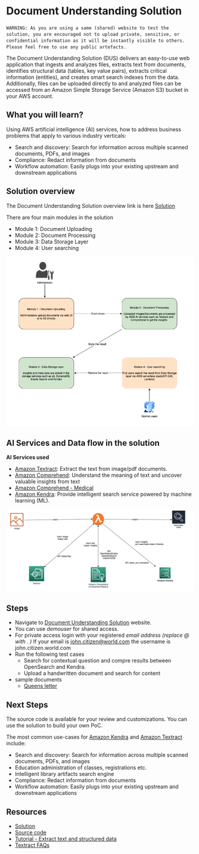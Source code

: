 # Document Understanding Solution

`WARNING: As you are using a same (shared) website to test the solution, you are encouraged not to upload private, sensitive, or confidential information as it will be instantly visible to others. Please feel free to use any public artefacts. `

The Document Understanding Solution (DUS) delivers an easy-to-use web application that ingests and analyzes files, extracts text from documents, identifies structural data (tables, key value pairs), extracts critical information (entities), and creates smart search indexes from the data. Additionally, files can be uploaded directly to and analyzed files can be accessed from an Amazon Simple Storage Service (Amazon S3) bucket in your AWS account.

## What you will learn?
Using AWS artificial intelligence (AI) services, how to address business problems that apply to various industry verticals:
- Search and discovery: Search for information across multiple scanned documents, PDFs, and images
- Compliance: Redact information from documents
- Workflow automation: Easily plugs into your existing upstream and downstream applications 

## Solution overview

The Document Understanding Solution overview link is here [Solution](https://aws.amazon.com/solutions/implementations/document-understanding-solution/)

There are four main modules in the solution
- Module 1: Document Uploading
- Module 2: Document Processing
- Module 3: Data Storage Layer
- Module 4: User searching

![4 Modules](./images/modules.png)

## AI Services and Data flow in the solution

**AI Services used**
- [Amazon Textract](https://aws.amazon.com/textract/): Extract the text from image/pdf documents.
- [Amazon Comprehend](https://aws.amazon.com/comprehend/): Understand the meaning of text and uncover valuable insights from text
- [Amazon Comprehend - Medical](https://aws.amazon.com/comprehend/medical/)
- [Amazon Kendra](https://aws.amazon.com/kendra/): Provide intelligent search service powered by machine learning (ML).

![AI Services](./images/ai-services.png)

## Steps
- Navigate to [Document Understanding Solution](https://d2zw9ez020q35j.cloudfront.net/) website.
- You can use *demouser* for shared access.
- For private access login with your registered *email address (replace @ with . )*  If your email is john.citizen@world.com the username is john.citizen.world.com
- Run the following test cases
  - Search for contextual question and compre results between OpenSearch and Kendra.
  - Upload a handwritten document and search for content
- sample documents
  - [Queens letter](https://www.bbc.com/news/uk-england-wiltshire-36122985)

## Next Steps
The source code is available for your review and customizations. You can use the solution to build your own PoC.

The most common use-cases for [Amazon Kendra](https://aws.amazon.com/kendra/) and [Amazon Textract](https://aws.amazon.com/textract/) include:

- Search and discovery: Search for information across multiple scanned documents, PDFs, and images
- Education administration of classes, registrations etc.
- Intelligent library artifacts search engine
- Compliance: Redact information from documents
- Workflow automation: Easily plugs into your existing upstream and downstream applications 

## Resources
- [Solution](https://aws.amazon.com/solutions/implementations/document-understanding-solution/)
- [Source code](https://github.com/awslabs/document-understanding-solution)
- [Tutorial - Extract text and structured data](https://aws.amazon.com/getting-started/hands-on/extract-text-with-amazon-textract/)
- [Textract FAQs](https://aws.amazon.com/textract/faqs/)
